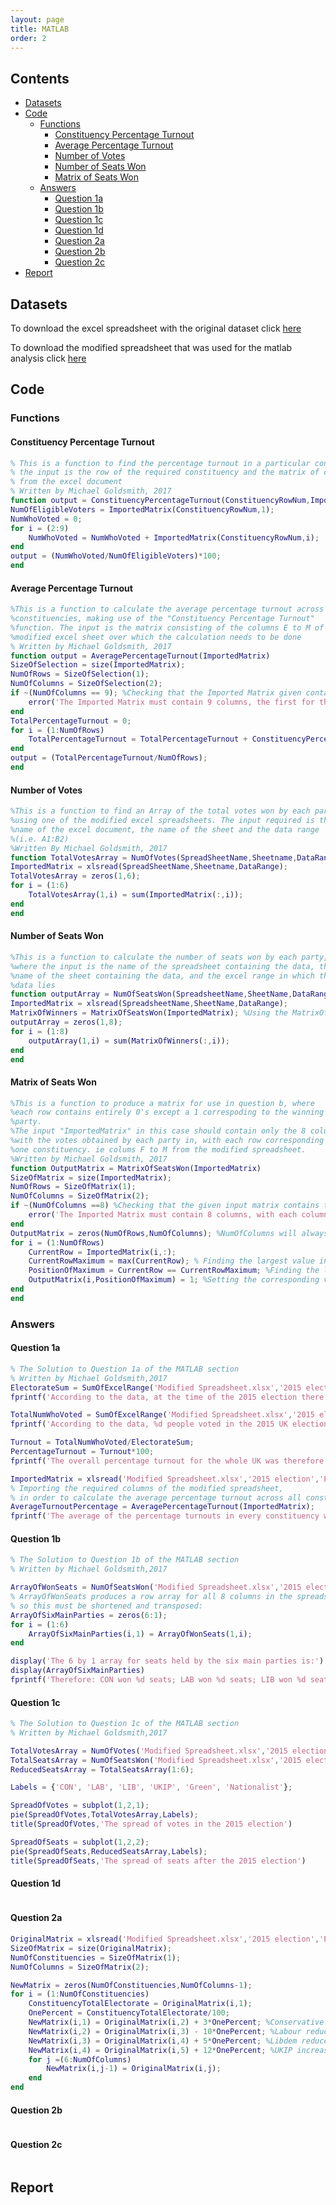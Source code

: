 ```yaml
---
layout: page
title: MATLAB
order: 2
---
```


## Contents

- [Datasets](#datasets)
- [Code](#code)
	- [Functions](#functions)
		- [Constituency Percentage Turnout](#constituency-percentage-turnout)
		- [Average Percentage Turnout](#average-percentage-turnout)
		- [Number of Votes](#number-of-votes)
		- [Number of Seats Won](#number-of-seats-won)
		- [Matrix of Seats Won ](#matrix-of-seats-won)
	- [Answers](#answers)
		- [Question 1a](#question-1a)
		- [Question 1b](#question-1b)
		- [Question 1c](#question-1c)
		- [Question 1d](#question-1d)
		- [Question 2a](#question-2a)
		- [Question 2b](#question-2b)
		- [Question 2c](#question-2c)
- [Report](#report)


## Datasets 

To download the excel spreadsheet with the original dataset click [here](https://github.com/jamiecayley/MAT1041/raw/gh-pages/files/matlab/original-spreadsheet.xlsx)

To download the modified spreadsheet that was used for the matlab analysis click [here](https://github.com/jamiecayley/MAT1041/raw/gh-pages/files/matlab/modified-spreadsheet.xlsx)


## Code
### Functions

#### Constituency Percentage Turnout 

```matlab
% This is a function to find the percentage turnout in a particular constituency, 
% the input is the row of the required constituency and the matrix of columns E to M imported 
% from the excel document
% Written by Michael Goldsmith, 2017
function output = ConstituencyPercentageTurnout(ConstituencyRowNum,ImportedMatrix)
NumOfEligibleVoters = ImportedMatrix(ConstituencyRowNum,1);
NumWhoVoted = 0;
for i = (2:9)
    NumWhoVoted = NumWhoVoted + ImportedMatrix(ConstituencyRowNum,i);
end
output = (NumWhoVoted/NumOfEligibleVoters)*100;
end
```

#### Average Percentage Turnout

```matlab
%This is a function to calculate the average percentage turnout across all
%constituencies, making use of the "Constituency Percentage Turnout"
%function. The input is the matrix consisting of the columns E to M of the
%modified excel sheet over which the calculation needs to be done
% Written by Michael Goldsmith, 2017
function output = AveragePercentageTurnout(ImportedMatrix)
SizeOfSelection = size(ImportedMatrix);
NumOfRows = SizeOfSelection(1);
NumOfColumns = SizeOfSelection(2);
if ~(NumOfColumns == 9); %Checking that the Imported Matrix given contains 9 columns
    error('The Imported Matrix must contain 9 columns, the first for the total electorate and the other 8 for the split of votes')
end
TotalPercentageTurnout = 0;
for i = (1:NumOfRows)
    TotalPercentageTurnout = TotalPercentageTurnout + ConstituencyPercentageTurnout(i,ImportedMatrix);
end
output = (TotalPercentageTurnout/NumOfRows);
end
```
#### Number of Votes 

```matlab
%This is a function to find an Array of the total votes won by each party,
%using one of the modified excel spreadsheets. The input required is the
%name of the excel document, the name of the sheet and the data range 
%(i.e. A1:B2)
%Written By Michael Goldsmith, 2017
function TotalVotesArray = NumOfVotes(SpreadSheetName,Sheetname,DataRange)
ImportedMatrix = xlsread(SpreadSheetName,Sheetname,DataRange);
TotalVotesArray = zeros(1,6);
for i = (1:6)
    TotalVotesArray(1,i) = sum(ImportedMatrix(:,i));
end
end
```

#### Number of Seats Won

```matlab
%This is a function to calculate the number of seats won by each party,
%where the input is the name of the spreadsheet containing the data, the
%name of the sheet containing the data, and the excel range in which the
%data lies
function outputArray = NumOfSeatsWon(SpreadsheetName,SheetName,DataRange)
ImportedMatrix = xlsread(SpreadsheetName,SheetName,DataRange);
MatrixOfWinners = MatrixOfSeatsWon(ImportedMatrix); %Using the MatrixOfSeatsWon function to generate a matrix of 1's and 0's
outputArray = zeros(1,8);
for i = (1:8)
    outputArray(1,i) = sum(MatrixOfWinners(:,i));
end
end
```
#### Matrix of Seats Won 

```matlab
%This is a function to produce a matrix for use in question b, where 
%each row contains entirely 0's except a 1 correspoding to the winning
%party.
%The input "ImportedMatrix" in this case should contain only the 8 columns
%with the votes obtained by each party in, with each row corresponding to
%one constituency. ie colums F to M from the modified spreadsheet.
%Written by Michael Goldsmith, 2017
function OutputMatrix = MatrixOfSeatsWon(ImportedMatrix)
SizeOfMatrix = size(ImportedMatrix);
NumOfRows = SizeOfMatrix(1);
NumOfColumns = SizeOfMatrix(2);
if ~(NumOfColumns ==8) %Checking that the given input matrix contains the correct number of columns
    error('The Imported Matrix must contain 8 columns, with each column containing the votes obtained by one party in the various constituencies')
end
OutputMatrix = zeros(NumOfRows,NumOfColumns); %NumOfColumns will always be 8 if this stage is reached
for i = (1:NumOfRows)
    CurrentRow = ImportedMatrix(i,:);
    CurrentRowMaximum = max(CurrentRow); % Finding the largest value in the current row
    PositionOfMaximum = CurrentRow == CurrentRowMaximum; %Finding the location of this maximum value in the row
    OutputMatrix(i,PositionOfMaximum) = 1; %Setting the corresponding value in the output to 1
end
end
```

### Answers

#### Question 1a
```matlab
% The Solution to Question 1a of the MATLAB section
% Written by Michael Goldsmith,2017
ElectorateSum = SumOfExcelRange('Modified Spreadsheet.xlsx','2015 election','E1:E650');
fprintf('According to the data, at the time of the 2015 election there were %d people eligible to vote in the UK.\n',ElectorateSum)

TotalNumWhoVoted = SumOfExcelRange('Modified Spreadsheet.xlsx','2015 election','F1:M650');
fprintf('According to the data, %d people voted in the 2015 UK election.\n',TotalNumWhoVoted)

Turnout = TotalNumWhoVoted/ElectorateSum;
PercentageTurnout = Turnout*100;
fprintf('The overall percentage turnout for the whole UK was therefore %d percent.\n',PercentageTurnout)

ImportedMatrix = xlsread('Modified Spreadsheet.xlsx','2015 election','E1:M650'); 
% Importing the required columns of the modified spreadsheet,
% in order to calculate the average percentage turnout across all constituencies
AverageTurnoutPercentage = AveragePercentageTurnout(ImportedMatrix);
fprintf('The average of the percentage turnouts in every constituency was %d percent.\n',AverageTurnoutPercentage)
```

#### Question 1b
```matlab
% The Solution to Question 1b of the MATLAB section
% Written by Michael Goldsmith,2017

ArrayOfWonSeats = NumOfSeatsWon('Modified Spreadsheet.xlsx','2015 election','F1:M650');
% ArrayOfWonSeats produces a row array for all 8 columns in the spreadsheet,
% so this must be shortened and transposed:
ArrayOfSixMainParties = zeros(6:1);
for i = (1:6)
    ArrayOfSixMainParties(i,1) = ArrayOfWonSeats(1,i);
end

display('The 6 by 1 array for seats held by the six main parties is:')
display(ArrayOfSixMainParties)
fprintf('Therefore: CON won %d seats; LAB won %d seats; LIB won %d seats; UKIP won %d seats; Green won %d seats and Nationalists won %d seats\n',ArrayOfSixMainParties)
```

#### Question 1c
```matlab
% The Solution to Question 1c of the MATLAB section
% Written by Michael Goldsmith,2017

TotalVotesArray = NumOfVotes('Modified Spreadsheet.xlsx','2015 election','F1:M650');
TotalSeatsArray = NumOfSeatsWon('Modified Spreadsheet.xlsx','2015 election','F1:M650');
ReducedSeatsArray = TotalSeatsArray(1:6);

Labels = {'CON', 'LAB', 'LIB', 'UKIP', 'Green', 'Nationalist'};

SpreadOfVotes = subplot(1,2,1);
pie(SpreadOfVotes,TotalVotesArray,Labels);
title(SpreadOfVotes,'The spread of votes in the 2015 election')

SpreadOfSeats = subplot(1,2,2);
pie(SpreadOfSeats,ReducedSeatsArray,Labels);
title(SpreadOfSeats,'The spread of seats after the 2015 election')
```

#### Question 1d
```matlab

```

#### Question 2a
```matlab
OriginalMatrix = xlsread('Modified Spreadsheet.xlsx','2015 election','E1:M650');
SizeOfMatrix = size(OriginalMatrix);
NumOfConstituencies = SizeOfMatrix(1);
NumOfColumns = SizeOfMatrix(2);

NewMatrix = zeros(NumOfConstituencies,NumOfColumns-1);
for i = (1:NumOfConstituencies)
    ConstituencyTotalElectorate = OriginalMatrix(i,1);
    OnePercent = ConstituencyTotalElectorate/100;
    NewMatrix(i,1) = OriginalMatrix(i,2) + 3*OnePercent; %Conservative increased by 3 percentage points
    NewMatrix(i,2) = OriginalMatrix(i,3) - 10*OnePercent; %Labour reduced by 10 percentage points  
    NewMatrix(i,3) = OriginalMatrix(i,4) + 5*OnePercent; %Libdem reduced by 5 percentage points
    NewMatrix(i,4) = OriginalMatrix(i,5) + 12*OnePercent; %UKIP increased by 12 percentage points
    for j =(6:NumOfColumns)
        NewMatrix(i,j-1) = OriginalMatrix(i,j);
    end
end
```

#### Question 2b
```matlab

```

#### Question 2c
```matlab

```
## Report


